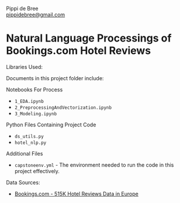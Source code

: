Pippi de Bree \
pippidebree@gmail.com


# Natural Language Processings of Bookings.com Hotel Reviews


Libraries Used:

Documents in this project folder include:

Notebooks For Process
- `1_EDA.ipynb`
- `2_PreprocessingAndVectorization.ipynb`
- `3_Modeling.ipynb`

Python Files Containing Project Code
- `ds_utils.py`
- `hotel_nlp.py`

Additional Files
- `capstoneenv.yml` - The environment needed to run the code in this project effectively.

Data Sources:
- [Bookings.com - 515K Hotel Reviews Data in Europe](https://www.kaggle.com/datasets/jiashenliu/515k-hotel-reviews-data-in-europe)
